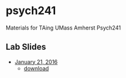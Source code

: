 # psych241
Materials for TAing UMass Amherst Psych241

## Lab Slides
- [January 21, 2016](psadil.github.io/psych241/lab1_21jan2016.pdf)
    - [download](http://psadil.github.io/psych241/lab1_21jan2016.pptx)